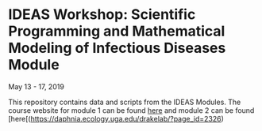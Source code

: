 # IDEAS Workshop: Scientific Programming and Mathematical Modeling of Infectious Diseases Module
May 13 - 17, 2019

This repository contains data and scripts from the IDEAS Modules. The course website for module 1 can be found [here](https://daphnia.ecology.uga.edu/drakelab/?page_id=2323) and module 2 can be found [here[(https://daphnia.ecology.uga.edu/drakelab/?page_id=2326)
